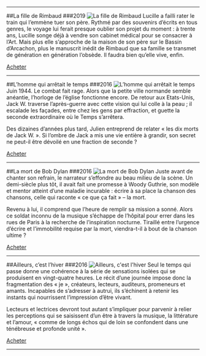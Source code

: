 ***

##La fille de Rimbaud
###2019
![La fille de Rimbaud]({{FILE:la-fille-de-rimbaud.jpg}})
Lucille a failli rater le train qui l’emmène tuer son père. Rythmé par des souvenirs d’écrits en tous genres, le voyage lui ferait presque oublier son projet du moment : à trente ans, Lucille songe déjà à vendre son cabinet médical pour se consacrer à l’Art. Mais plus elle s’approche de la maison de son père sur le Bassin d’Arcachon, plus le manuscrit inédit de Rimbaud que sa famille se transmet de génération en génération l’obsède. Il faudra bien qu’elle vive, enfin.

[Acheter](https://www.amazon.fr/gp/product/179787344X/ref=dbs_a_def_rwt_hsch_vapi_tu00_p1_i4)

---

##L’homme qui arrêtait le temps
###2016
![L’homme qui arrêtait le temps]({{FILE:l-homme-qui-arretait-le-temps.jpg}})
Juin 1944. Le combat fait rage. Alors que la petite ville normande semble anéantie, l’horloge de l’église fonctionne encore. De retour aux Etats-Unis, Jack W. traverse l’après-guerre avec cette vision qui lui colle à la peau ; il escalade les façades, entre chez les gens par effraction, et guette la seconde extraordinaire où le Temps s’arrêtera. 

Des dizaines d’années plus tard, Julien entreprend de relater « les dix morts de Jack W. ». Si l’ombre de Jack a mis une vie entière à grandir, son secret ne peut-il être dévoilé en une fraction de seconde ? 

[Acheter](https://www.amazon.fr/Lhomme-arr%C3%AAtait-temps-Nicolas-Rainaud/dp/1535493704/ref=la_B004N6YMLA_1_3_twi_pap_2?s=books&ie=UTF8&qid=1474194823&sr=1-3)

---

##La mort de Bob Dylan
###2016
![La mort de Bob Dylan]({{FILE:la-mort-de-bob-dylan.jpg}})
Juste avant de chanter son refrain, le narrateur s’effondre au beau milieu de la scène. Un demi-siècle plus tôt, il avait fait une promesse à Woody Guthrie, son modèle et mentor atteint d’une maladie incurable : écrire à sa place la chanson des chansons, celle qui raconte « ce que ça fait » – la mort. 

Revenu à lui, il comprend que l’heure de remplir sa mission a sonné. Alors ce soldat inconnu de la musique s’échappe de l’hôpital pour errer dans les rues de Paris à la recherche de l’inspiration nocturne. Tiraillé entre l’urgence d’écrire et l’immobilité requise par la mort, viendra-t-il à bout de la chanson ultime ? 

[Acheter](https://www.amazon.fr/mort-Bob-Dylan-Nicolas-Rainaud/dp/1535145633/ref=la_B004N6YMLA_1_5_twi_pap_2?s=books&ie=UTF8&qid=1474194823&sr=1-5)

---

##Ailleurs, c’est l’hiver
###2016
![Ailleurs, c'est l'hiver]({{FILE:ailleurs-c-est-l-hiver.jpg}})
Seul le temps qui passe donne une cohérence à la série de sensations isolées qui se produisent en vingt-quatre heures. Le récit d’une journée impose donc la fragmentation des « je », créateurs, lecteurs, auditeurs, promeneurs et amants. Incapables de s’adresser à autrui, ils s’échinent à retenir les instants qui nourrissent l’impression d’être vivant. 

Lecteurs et lectrices devront tout autant s’impliquer pour parvenir à relier les perceptions qui se saisissent d’un être à travers la musique, la littérature et l’amour, « comme de longs échos qui de loin se confondent dans une ténébreuse et profonde unité ». 

[Acheter](https://www.amazon.fr/Ailleurs-cest-lhiver-Nicolas-Rainaud/dp/1535494166/ref=la_B004N6YMLA_1_4_twi_pap_2?s=books&ie=UTF8&qid=1474194823&sr=1-4)

---